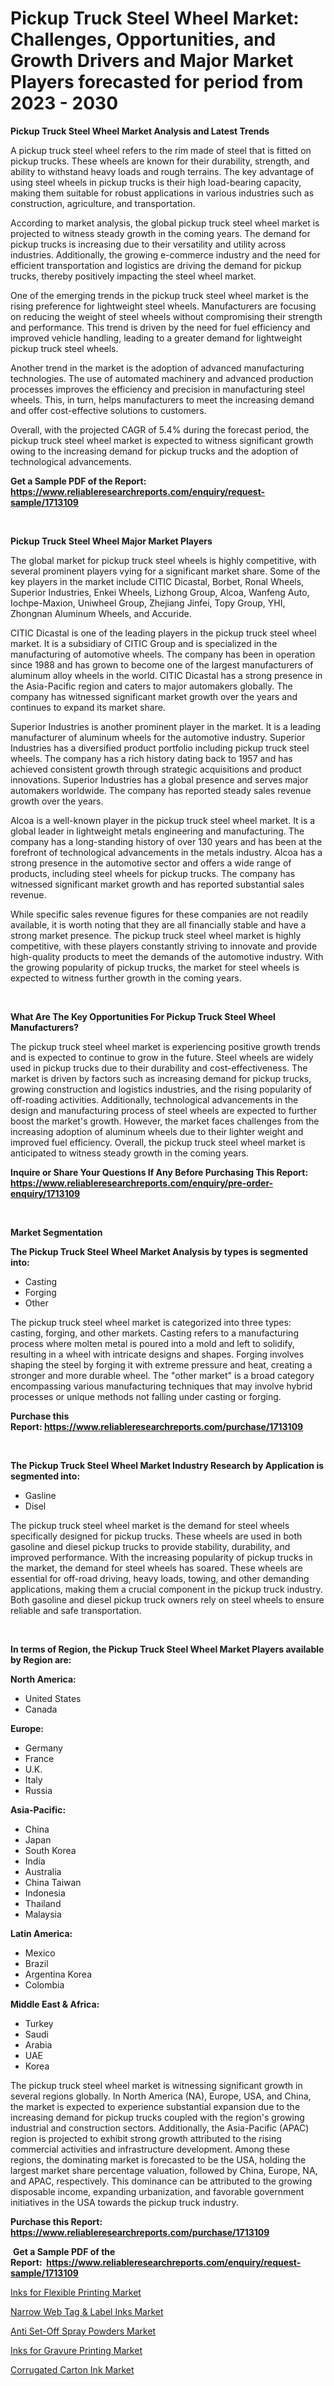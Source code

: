 <p><h1>Pickup Truck Steel Wheel Market: Challenges, Opportunities, and Growth Drivers and Major Market Players forecasted for period from 2023 - 2030</h1></p><p><strong>Pickup Truck Steel Wheel Market Analysis and Latest Trends</strong></p>
<p><p>A pickup truck steel wheel refers to the rim made of steel that is fitted on pickup trucks. These wheels are known for their durability, strength, and ability to withstand heavy loads and rough terrains. The key advantage of using steel wheels in pickup trucks is their high load-bearing capacity, making them suitable for robust applications in various industries such as construction, agriculture, and transportation.</p><p>According to market analysis, the global pickup truck steel wheel market is projected to witness steady growth in the coming years. The demand for pickup trucks is increasing due to their versatility and utility across industries. Additionally, the growing e-commerce industry and the need for efficient transportation and logistics are driving the demand for pickup trucks, thereby positively impacting the steel wheel market.</p><p>One of the emerging trends in the pickup truck steel wheel market is the rising preference for lightweight steel wheels. Manufacturers are focusing on reducing the weight of steel wheels without compromising their strength and performance. This trend is driven by the need for fuel efficiency and improved vehicle handling, leading to a greater demand for lightweight pickup truck steel wheels.</p><p>Another trend in the market is the adoption of advanced manufacturing technologies. The use of automated machinery and advanced production processes improves the efficiency and precision in manufacturing steel wheels. This, in turn, helps manufacturers to meet the increasing demand and offer cost-effective solutions to customers.</p><p>Overall, with the projected CAGR of 5.4% during the forecast period, the pickup truck steel wheel market is expected to witness significant growth owing to the increasing demand for pickup trucks and the adoption of technological advancements.</p></p>
<p><strong>Get a Sample PDF of the Report:&nbsp; <a href="https://www.reliableresearchreports.com/enquiry/request-sample/1713109">https://www.reliableresearchreports.com/enquiry/request-sample/1713109</a></strong></p>
<p>&nbsp;</p>
<p><strong>Pickup Truck Steel Wheel Major Market Players</strong></p>
<p><p>The global market for pickup truck steel wheels is highly competitive, with several prominent players vying for a significant market share. Some of the key players in the market include CITIC Dicastal, Borbet, Ronal Wheels, Superior Industries, Enkei Wheels, Lizhong Group, Alcoa, Wanfeng Auto, Iochpe-Maxion, Uniwheel Group, Zhejiang Jinfei, Topy Group, YHI, Zhongnan Aluminum Wheels, and Accuride. </p><p>CITIC Dicastal is one of the leading players in the pickup truck steel wheel market. It is a subsidiary of CITIC Group and is specialized in the manufacturing of automotive wheels. The company has been in operation since 1988 and has grown to become one of the largest manufacturers of aluminum alloy wheels in the world. CITIC Dicastal has a strong presence in the Asia-Pacific region and caters to major automakers globally. The company has witnessed significant market growth over the years and continues to expand its market share.</p><p>Superior Industries is another prominent player in the market. It is a leading manufacturer of aluminum wheels for the automotive industry. Superior Industries has a diversified product portfolio including pickup truck steel wheels. The company has a rich history dating back to 1957 and has achieved consistent growth through strategic acquisitions and product innovations. Superior Industries has a global presence and serves major automakers worldwide. The company has reported steady sales revenue growth over the years.</p><p>Alcoa is a well-known player in the pickup truck steel wheel market. It is a global leader in lightweight metals engineering and manufacturing. The company has a long-standing history of over 130 years and has been at the forefront of technological advancements in the metals industry. Alcoa has a strong presence in the automotive sector and offers a wide range of products, including steel wheels for pickup trucks. The company has witnessed significant market growth and has reported substantial sales revenue.</p><p>While specific sales revenue figures for these companies are not readily available, it is worth noting that they are all financially stable and have a strong market presence. The pickup truck steel wheel market is highly competitive, with these players constantly striving to innovate and provide high-quality products to meet the demands of the automotive industry. With the growing popularity of pickup trucks, the market for steel wheels is expected to witness further growth in the coming years.</p></p>
<p>&nbsp;</p>
<p><strong>What Are The Key Opportunities For Pickup Truck Steel Wheel Manufacturers?</strong></p>
<p><p>The pickup truck steel wheel market is experiencing positive growth trends and is expected to continue to grow in the future. Steel wheels are widely used in pickup trucks due to their durability and cost-effectiveness. The market is driven by factors such as increasing demand for pickup trucks, growing construction and logistics industries, and the rising popularity of off-roading activities. Additionally, technological advancements in the design and manufacturing process of steel wheels are expected to further boost the market's growth. However, the market faces challenges from the increasing adoption of aluminum wheels due to their lighter weight and improved fuel efficiency. Overall, the pickup truck steel wheel market is anticipated to witness steady growth in the coming years.</p></p>
<p><strong>Inquire or Share Your Questions If Any Before Purchasing This Report: <a href="https://www.reliableresearchreports.com/enquiry/pre-order-enquiry/1713109">https://www.reliableresearchreports.com/enquiry/pre-order-enquiry/1713109</a></strong></p>
<p>&nbsp;</p>
<p><strong>Market Segmentation</strong></p>
<p><strong>The Pickup Truck Steel Wheel Market Analysis by types is segmented into:</strong></p>
<p><ul><li>Casting</li><li>Forging</li><li>Other</li></ul></p>
<p><p>The pickup truck steel wheel market is categorized into three types: casting, forging, and other markets. Casting refers to a manufacturing process where molten metal is poured into a mold and left to solidify, resulting in a wheel with intricate designs and shapes. Forging involves shaping the steel by forging it with extreme pressure and heat, creating a stronger and more durable wheel. The "other market" is a broad category encompassing various manufacturing techniques that may involve hybrid processes or unique methods not falling under casting or forging.</p></p>
<p><strong>Purchase this Report:&nbsp;<a href="https://www.reliableresearchreports.com/purchase/1713109">https://www.reliableresearchreports.com/purchase/1713109</a></strong></p>
<p>&nbsp;</p>
<p><strong>The Pickup Truck Steel Wheel Market Industry Research by Application is segmented into:</strong></p>
<p><ul><li>Gasline</li><li>Disel</li></ul></p>
<p><p>The pickup truck steel wheel market is the demand for steel wheels specifically designed for pickup trucks. These wheels are used in both gasoline and diesel pickup trucks to provide stability, durability, and improved performance. With the increasing popularity of pickup trucks in the market, the demand for steel wheels has soared. These wheels are essential for off-road driving, heavy loads, towing, and other demanding applications, making them a crucial component in the pickup truck industry. Both gasoline and diesel pickup truck owners rely on steel wheels to ensure reliable and safe transportation.</p></p>
<p>&nbsp;</p>
<p><strong>In terms of Region, the Pickup Truck Steel Wheel Market Players available by Region are:</strong></p>
<p>
    <p> <strong> North America: </strong>
        <ul>
            <li>United States</li>
            <li>Canada</li>
        </ul>
        </p> 
    <p> <strong> Europe: </strong>
        <ul>
            <li>Germany</li>
            <li>France</li>
            <li>U.K.</li>
            <li>Italy</li>
            <li>Russia</li>
        </ul>
        </p> 
    <p> <strong> Asia-Pacific: </strong>
        <ul>
            <li>China</li>
            <li>Japan</li>
            <li>South Korea</li>
            <li>India</li>
            <li>Australia</li>
            <li>China Taiwan</li>
            <li>Indonesia</li>
            <li>Thailand</li>
            <li>Malaysia</li>
        </ul>
        </p> 
    <p> <strong> Latin America: </strong>
        <ul>
            <li>Mexico</li>
            <li>Brazil</li>
            <li>Argentina Korea</li>
            <li>Colombia</li>
        </ul>
        </p> 
    <p> <strong> Middle East & Africa: </strong>
        <ul>
            <li>Turkey</li>
            <li>Saudi</li>
            <li>Arabia</li>
            <li>UAE</li>
            <li>Korea</li>
        </ul>
    </p>
    </p>
<p><p>The pickup truck steel wheel market is witnessing significant growth in several regions globally. In North America (NA), Europe, USA, and China, the market is expected to experience substantial expansion due to the increasing demand for pickup trucks coupled with the region's growing industrial and construction sectors. Additionally, the Asia-Pacific (APAC) region is projected to exhibit strong growth attributed to the rising commercial activities and infrastructure development. Among these regions, the dominating market is forecasted to be the USA, holding the largest market share percentage valuation, followed by China, Europe, NA, and APAC, respectively. This dominance can be attributed to the growing disposable income, expanding urbanization, and favorable government initiatives in the USA towards the pickup truck industry.</p></p>
<p><strong>Purchase this Report: <a href="https://www.reliableresearchreports.com/purchase/1713109">https://www.reliableresearchreports.com/purchase/1713109</a></strong></p>
<p>&nbsp;<strong>Get a Sample PDF of the Report:&nbsp;&nbsp;<a href="https://www.reliableresearchreports.com/enquiry/request-sample/1713109">https://www.reliableresearchreports.com/enquiry/request-sample/1713109</a></strong></p>
<p><strong></strong></p>
<p><p><a href="https://medium.com/@randysimpson755/inks-for-flexible-printing-market-competitive-analysis-market-trends-and-forecast-to-2030-2b40e13c671b">Inks for Flexible Printing Market</a></p><p><a href="https://medium.com/@kevinbarnes75/narrow-web-tag-amp-label-inks-market-insight-market-trends-growth-forecasted-from-2023-to-2030-91d1f82acf3d">Narrow Web Tag & Label Inks Market</a></p><p><a href="https://medium.com/@santosh.reportprime/anti-set-off-spray-powders-market-share-evolution-and-market-growth-trends-2023-2030-4ecb86686f71">Anti Set-Off Spray Powders Market</a></p><p><a href="https://medium.com/@linneahilll6456/inks-for-gravure-printing-market-exploring-market-share-market-trends-and-future-growth-20d58e6f8cbb">Inks for Gravure Printing Market</a></p><p><a href="https://medium.com/@olenwuckert56/corrugated-carton-ink-market-size-cagr-trends-2024-2030-5c5ac3d599dc">Corrugated Carton Ink Market</a></p></p>
